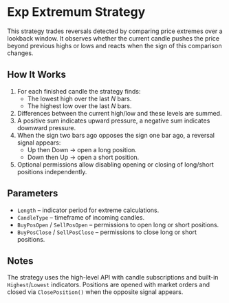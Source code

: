 # Exp Extremum Strategy

This strategy trades reversals detected by comparing price extremes over a lookback window. It observes whether the current candle pushes the price beyond previous highs or lows and reacts when the sign of this comparison changes.

## How It Works

1. For each finished candle the strategy finds:
   - The lowest high over the last *N* bars.
   - The highest low over the last *N* bars.
2. Differences between the current high/low and these levels are summed.
3. A positive sum indicates upward pressure, a negative sum indicates downward pressure.
4. When the sign two bars ago opposes the sign one bar ago, a reversal signal appears:
   - Up then Down &rarr; open a long position.
   - Down then Up &rarr; open a short position.
5. Optional permissions allow disabling opening or closing of long/short positions independently.

## Parameters

- `Length` – indicator period for extreme calculations.
- `CandleType` – timeframe of incoming candles.
- `BuyPosOpen` / `SellPosOpen` – permissions to open long or short positions.
- `BuyPosClose` / `SellPosClose` – permissions to close long or short positions.

## Notes

The strategy uses the high-level API with candle subscriptions and built-in `Highest`/`Lowest` indicators. Positions are opened with market orders and closed via `ClosePosition()` when the opposite signal appears.
